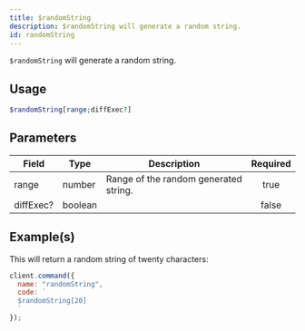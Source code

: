 ```yaml
---
title: $randomString
description: $randomString will generate a random string.
id: randomString
---
```


`$randomString` will generate a random string.

## Usage

```php
$randomString[range;diffExec?]
```

## Parameters

| Field     | Type    | Description                           | Required |
| --------- | ------- | ------------------------------------- | :------: |
| range     | number  | Range of the random generated string. |   true   |
| diffExec? | boolean |                                       |  false   |

## Example(s)

This will return a random string of twenty characters:

```javascript
client.command({
  name: "randomString",
  code: `
  $randomString[20]
  `
});
```
